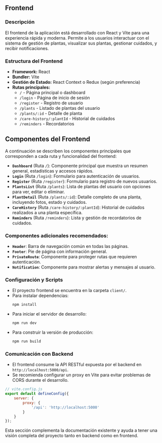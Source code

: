 ## Frontend

### Descripción

El frontend de la aplicación está desarrollado con React y Vite para una experiencia rápida y moderna. Permite a los usuarios interactuar con el sistema de gestión de plantas, visualizar sus plantas, gestionar cuidados, y recibir notificaciones.

### Estructura del Frontend

- **Framework:** React
- **Bundler:** Vite
- **Gestión de Estado:** React Context o Redux (según preferencia)
- **Rutas principales:**
  - `/` - Página principal o dashboard
  - `/login` - Página de inicio de sesión
  - `/register` - Registro de usuario
  - `/plants` - Listado de plantas del usuario
  - `/plants/:id` - Detalle de planta
  - `/care-history/:plantId` - Historial de cuidados
  - `/reminders` - Recordatorios

## Componentes del Frontend

A continuación se describen los componentes principales que corresponden a cada ruta y funcionalidad del frontend:

- **`Dashboard`** (Ruta `/`): Componente principal que muestra un resumen general, estadísticas y accesos rápidos.
- **`Login`** (Ruta `/login`): Formulario para autenticación de usuarios.
- **`Register`** (Ruta `/register`): Formulario para registro de nuevos usuarios.
- **`PlantsList`** (Ruta `/plants`): Lista de plantas del usuario con opciones para ver, editar o eliminar.
- **`PlantDetail`** (Ruta `/plants/:id`): Detalle completo de una planta, incluyendo fotos, estado y cuidados.
- **`CareHistory`** (Ruta `/care-history/:plantId`): Historial de cuidados realizados a una planta específica.
- **`Reminders`** (Ruta `/reminders`): Lista y gestión de recordatorios de cuidados.

### Componentes adicionales recomendados:

- **`Header`**: Barra de navegación común en todas las páginas.
- **`Footer`**: Pie de página con información general.
- **`PrivateRoute`**: Componente para proteger rutas que requieren autenticación.
- **`Notification`**: Componente para mostrar alertas y mensajes al usuario.

### Configuración y Scripts

- El proyecto frontend se encuentra en la carpeta `client/`.
- Para instalar dependencias:
  ```bash
  npm install
  ```
- Para iniciar el servidor de desarrollo:
  ```bash
  npm run dev
  ```
- Para construir la versión de producción:
  ```bash
  npm run build
  ```

### Comunicación con Backend

- El frontend consume la API RESTful expuesta por el backend en `http://localhost:5000/api`.
- Se recomienda configurar un proxy en Vite para evitar problemas de CORS durante el desarrollo.

```js
// vite.config.js
export default defineConfig({
    server: {
        proxy: {
            '/api': 'http://localhost:5000'
        }
    }
});
```

Esta sección complementa la documentación existente y ayuda a tener una visión completa del proyecto tanto en backend como en frontend.